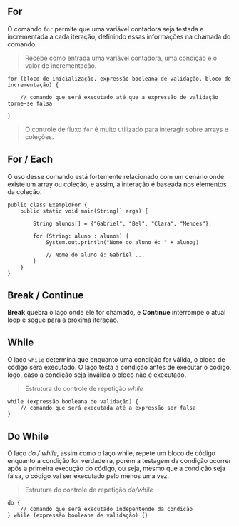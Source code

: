 ## For 

O comando ```for``` permite que uma variável contadora seja testada e incrementada a cada iteração, definindo essas informações na chamada do comando. 

> Recebe como entrada uma variável contadora, uma condição e o valor de incrementação.

```
for (bloco de inicialização, expressão booleana de validação, bloco de incrementação) {

    // comando que será executado até que a expressão de validação torne-se falsa

}
```
> O controle de fluxo ```for``` é muito utilizado para interagir sobre arrays e coleções.

## For / Each

O uso desse comando está fortemente relacionado com um cenário onde existe um array ou coleção, e assim, a interação é baseada nos elementos da coleção.

```
public class ExemploFor {
    public static void main(String[] args) {

        String alunos[] = {"Gabriel", "Bel", "Clara", "Mendes"};

        for (String: aluno : alunos) {
            System.out.println("Nome do aluno é: " + aluno;) 

            // Nome do aluno é: Gabriel ...
        }
    }
}
```

## Break / Continue

**Break** quebra o laço onde ele for chamado, e **Continue** interrompe o atual loop e segue para a próxima iteração.

## While

O laço ```while``` determina que enquanto uma condição for válida, o bloco de código será executado. O laço testa a condição antes de executar o código, logo, caso a condição seja inválida o bloco não é executado.

> Estrutura do controle de repetição *while*

```
while (expressão booleana de validação) {
    // comando que será executada até a expressão ser falsa
}
```

## Do While

O laço *do / while*, assim como o laço while, repete um bloco de código enquanto a condição for verdadeira, porém a testagem da condição ocorrer após a primeira execução do código, ou seja, mesmo que a condição seja falsa, o código vai ser executado pelo menos uma vez.

> Estrutura do controle de repetição *do/while*

```
do {
    // comando que será executado indepentende da condição
} while (expressão booleana de validação) {}
```
